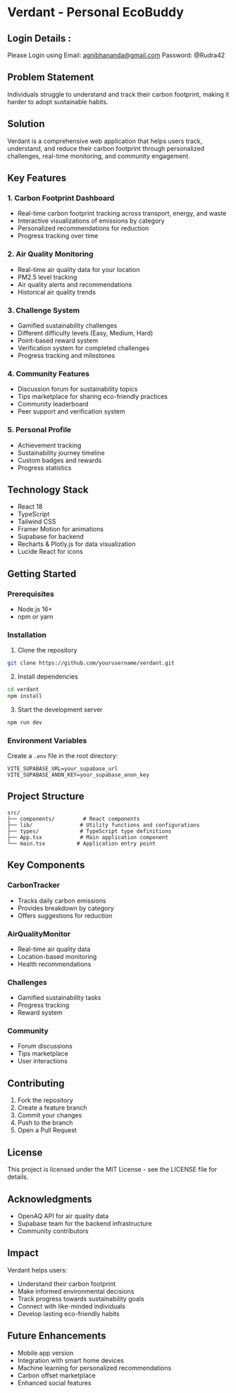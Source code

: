 # Verdant - Personal EcoBuddy
## Login Details : 
Please Login using 
Email: agnibhananda@gmail.com 
Password: @Rudra42
## Problem Statement
Individuals struggle to understand and track their carbon footprint, making it harder to adopt sustainable habits.

## Solution
Verdant is a comprehensive web application that helps users track, understand, and reduce their carbon footprint through personalized challenges, real-time monitoring, and community engagement.

## Key Features

### 1. Carbon Footprint Dashboard
- Real-time carbon footprint tracking across transport, energy, and waste
- Interactive visualizations of emissions by category
- Personalized recommendations for reduction
- Progress tracking over time

### 2. Air Quality Monitoring
- Real-time air quality data for your location
- PM2.5 level tracking
- Air quality alerts and recommendations
- Historical air quality trends

### 3. Challenge System
- Gamified sustainability challenges
- Different difficulty levels (Easy, Medium, Hard)
- Point-based reward system
- Verification system for completed challenges
- Progress tracking and milestones

### 4. Community Features
- Discussion forum for sustainability topics
- Tips marketplace for sharing eco-friendly practices
- Community leaderboard
- Peer support and verification system

### 5. Personal Profile
- Achievement tracking
- Sustainability journey timeline
- Custom badges and rewards
- Progress statistics

## Technology Stack
- React 18
- TypeScript
- Tailwind CSS
- Framer Motion for animations
- Supabase for backend
- Recharts & Plotly.js for data visualization
- Lucide React for icons

## Getting Started

### Prerequisites
- Node.js 16+
- npm or yarn

### Installation
1. Clone the repository
```bash
git clone https://github.com/yourusername/verdant.git
```

2. Install dependencies
```bash
cd verdant
npm install
```

3. Start the development server
```bash
npm run dev
```

### Environment Variables
Create a `.env` file in the root directory:
```
VITE_SUPABASE_URL=your_supabase_url
VITE_SUPABASE_ANON_KEY=your_supabase_anon_key
```

## Project Structure
```
src/
├── components/         # React components
├── lib/               # Utility functions and configurations
├── types/             # TypeScript type definitions
├── App.tsx            # Main application component
└── main.tsx          # Application entry point
```

## Key Components

### CarbonTracker
- Tracks daily carbon emissions
- Provides breakdown by category
- Offers suggestions for reduction

### AirQualityMonitor
- Real-time air quality data
- Location-based monitoring
- Health recommendations

### Challenges
- Gamified sustainability tasks
- Progress tracking
- Reward system

### Community
- Forum discussions
- Tips marketplace
- User interactions

## Contributing
1. Fork the repository
2. Create a feature branch
3. Commit your changes
4. Push to the branch
5. Open a Pull Request

## License
This project is licensed under the MIT License - see the LICENSE file for details.

## Acknowledgments
- OpenAQ API for air quality data
- Supabase team for the backend infrastructure
- Community contributors

## Impact
Verdant helps users:
- Understand their carbon footprint
- Make informed environmental decisions
- Track progress towards sustainability goals
- Connect with like-minded individuals
- Develop lasting eco-friendly habits

## Future Enhancements
- Mobile app version
- Integration with smart home devices
- Machine learning for personalized recommendations
- Carbon offset marketplace
- Enhanced social features
